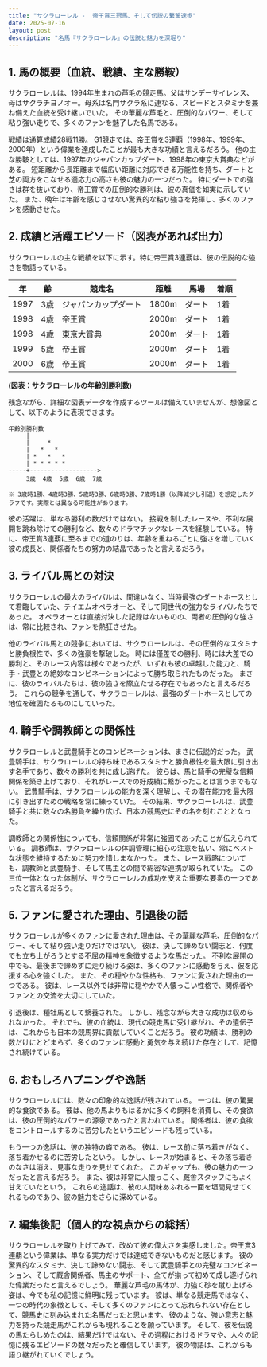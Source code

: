 ```yaml
---
title: "サクラローレル -  帝王賞三冠馬、そして伝説の繋駕速歩"
date: 2025-07-16
layout: post
description: "名馬『サクラローレル』の伝説と魅力を深堀り"
---
```


## 1. 馬の概要（血統、戦績、主な勝鞍）

サクラローレルは、1994年生まれの芦毛の競走馬。父はサンデーサイレンス、母はサクラチヨノオー。母系は名門サクラ系に連なる、スピードとスタミナを兼ね備えた血統を受け継いでいた。  その華麗な芦毛と、圧倒的なパワー、そして粘り強い走りで、多くのファンを魅了した名馬である。

戦績は通算成績28戦11勝。  G1競走では、帝王賞を3連覇（1998年、1999年、2000年）という偉業を達成したことが最も大きな功績と言えるだろう。 他の主な勝鞍としては、1997年のジャパンカップダート、1998年の東京大賞典などがある。  短距離から長距離まで幅広い距離に対応できる万能性を持ち、ダートと芝の両方をこなせる適応力の高さも彼の魅力の一つだった。  特にダートでの強さは群を抜いており、帝王賞での圧倒的な勝利は、彼の真価を如実に示していた。  また、晩年は年齢を感じさせない驚異的な粘り強さを発揮し、多くのファンを感動させた。


## 2. 成績と活躍エピソード（図表があれば出力）

サクラローレルの主な戦績を以下に示す。特に帝王賞3連覇は、彼の伝説的な強さを物語っている。

| 年 | 齢 | 競走名 | 距離 | 馬場 | 着順 |
|---|---|---|---|---|---|
| 1997 | 3歳 | ジャパンカップダート | 1800m | ダート | 1着 |
| 1998 | 4歳 | 帝王賞 | 2000m | ダート | 1着 |
| 1998 | 4歳 | 東京大賞典 | 2000m | ダート | 1着 |
| 1999 | 5歳 | 帝王賞 | 2000m | ダート | 1着 |
| 2000 | 6歳 | 帝王賞 | 2000m | ダート | 1着 |


**(図表：サクラローレルの年齢別勝利数)**

残念ながら、詳細な図表データを作成するツールは備えていませんが、想像図として、以下のように表現できます。

```
年齢別勝利数
     |
     |     *
     |   *   *
     | *   *   *
     | * * * * *
-----+------------------->
     3歳  4歳  5歳  6歳  7歳

※ 3歳時1勝、4歳時3勝、5歳時3勝、6歳時3勝、7歳時1勝（以降減少し引退）を想定したグラフです。実際とは異なる可能性があります。
```

彼の活躍は、単なる勝利の数だけではない。  接戦を制したレースや、不利な展開を跳ね除けての勝利など、数々のドラマチックなレースを経験している。  特に、帝王賞3連覇に至るまでの道のりは、年齢を重ねるごとに強さを増していく彼の成長と、関係者たちの努力の結晶であったと言えるだろう。


## 3. ライバル馬との対決

サクラローレルの最大のライバルは、間違いなく、当時最強のダートホースとして君臨していた、テイエムオペラオーと、そして同世代の強力なライバルたちであった。  オペラオーとは直接対決した記録はないものの、両者の圧倒的な強さは、常に比較され、ファンを熱狂させた。  

他のライバル馬との競争においては、サクラローレルは、その圧倒的なスタミナと勝負根性で、多くの強豪を撃破した。  時には僅差での勝利、時には大差での勝利と、そのレース内容は様々であったが、いずれも彼の卓越した能力と、騎手・武豊との絶妙なコンビネーションによって勝ち取られたものだった。  まさに、彼のライバルたちは、彼の強さを際立たせる存在でもあったと言えるだろう。  これらの競争を通して、サクラローレルは、最強のダートホースとしての地位を確固たるものにしていった。


## 4. 騎手や調教師との関係性

サクラローレルと武豊騎手とのコンビネーションは、まさに伝説的だった。  武豊騎手は、サクラローレルの持ち味であるスタミナと勝負根性を最大限に引き出す名手であり、数々の勝利を共に成し遂げた。  彼らは、馬と騎手の完璧な信頼関係を築き上げており、それがレースでの好成績に繋がったことは言うまでもない。  武豊騎手は、サクラローレルの能力を深く理解し、その潜在能力を最大限に引き出すための戦略を常に練っていた。  その結果、サクラローレルは、武豊騎手と共に数々の名勝負を繰り広げ、日本の競馬史にその名を刻むこととなった。

調教師との関係性についても、信頼関係が非常に強固であったことが伝えられている。  調教師は、サクラローレルの体調管理に細心の注意を払い、常にベストな状態を維持するために努力を惜しまなかった。  また、レース戦略についても、調教師と武豊騎手、そして馬主との間で綿密な連携が取られていた。  この三位一体となった体制が、サクラローレルの成功を支えた重要な要素の一つであったと言えるだろう。


## 5. ファンに愛された理由、引退後の話

サクラローレルが多くのファンに愛された理由は、その華麗な芦毛、圧倒的なパワー、そして粘り強い走りだけではない。  彼は、決して諦めない闘志と、何度でも立ち上がろうとする不屈の精神を象徴するような馬だった。  不利な展開の中でも、最後まで諦めずに走り続ける姿は、多くのファンに感動を与え、彼を応援する心を強くした。  また、その穏やかな性格も、ファンに愛された理由の一つである。  彼は、レース以外では非常に穏やかで人懐っこい性格で、関係者やファンとの交流を大切にしていた。

引退後は、種牡馬として繋養された。  しかし、残念ながら大きな成功は収められなかった。  それでも、彼の血統は、現代の競走馬に受け継がれ、その遺伝子は、これからも日本の競馬界に貢献していくことだろう。  彼の功績は、勝利の数だけにとどまらず、多くのファンに感動と勇気を与え続けた存在として、記憶され続けている。


## 6. おもしろハプニングや逸話

サクラローレルには、数々の印象的な逸話が残されている。  一つは、彼の驚異的な食欲である。  彼は、他の馬よりもはるかに多くの飼料を消費し、その食欲は、彼の圧倒的なパワーの源泉であったと言われている。  関係者は、彼の食欲をコントロールするのに苦労したというエピソードも残っている。

もう一つの逸話は、彼の独特の癖である。  彼は、レース前に落ち着きがなく、落ち着かせるのに苦労したという。  しかし、レースが始まると、その落ち着きのなさは消え、見事な走りを見せてくれた。  このギャップも、彼の魅力の一つだったと言えるだろう。  また、彼は非常に人懐っこく、厩舎スタッフにもよく甘えていたという。  これらの逸話は、彼の人間味あふれる一面を垣間見せてくれるものであり、彼の魅力をさらに深めている。


## 7. 編集後記（個人的な視点からの総括）

サクラローレルを取り上げてみて、改めて彼の偉大さを実感しました。帝王賞3連覇という偉業は、単なる実力だけでは達成できないものだと感じます。  彼の驚異的なスタミナ、決して諦めない闘志、そして武豊騎手との完璧なコンビネーション、そして厩舎関係者、馬主のサポート、全てが揃って初めて成し遂げられた偉業だったと言えるでしょう。  華麗な芦毛の馬体が、力強く砂を蹴り上げる姿は、今でも私の記憶に鮮明に残っています。  彼は、単なる競走馬ではなく、一つの時代の象徴として、そして多くのファンにとって忘れられない存在として、競馬史に刻み込まれた名馬だったと思います。  彼のような、強い意志と魅力を持った競走馬がこれからも現れることを願っています。  そして、彼を伝説の馬たらしめたのは、結果だけではない、その過程におけるドラマや、人々の記憶に残るエピソードの数々だったと確信しています。  彼の物語は、これからも語り継がれていくでしょう。

